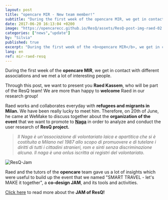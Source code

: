 ```yaml
---
layout: post
title: "opencare MIR - New team member!"
subtitle: "During the first week of the opencare MIR, we get in contact with different associations and we met a lot of interesting people."
date: 2017-06-20 16:13:04 +0200
image: "https://opencarecc.github.io/ResQ/assets/ResQ-post-img-raed-02.jpg"
categories: ["news","update"]
by: "Silvia"
published: true
excerpt: "During the first week of the <b>opencare MIR</b>, we get in contact with different associations and we met a lot of interesting people."
lang: en
ref: mir-raed-resq
---
```


During the first week of the <b>opencare MIR</b>, we get in contact with different associations and we met a lot of interesting people.

Through this post, we want to present you <b>Raed Kassem</b>, who will be part of the ResQ team! We are more than happy to <b>welcome</b> Raed in our research group!

Raed works and collaborates everyday with <b>refugees and migrants in Milan.</b> We have been really lucky to meet him.
Therefore, on 20th of June, he came at WeMake to discuss together about the <b>organization of the event</b> that we want to promote to <b>[Naga](http://www.naga.it/)</b> in order to analyze and conduct the user research of <b>ResQ project.</b>

<blockquote><i>Il Naga è un'associazione di volontariato laica e apartitica che si è costituita a Milano nel 1987 allo scopo di promuovere e di tutelare i diritti di tutti i cittadini stranieri, rom e sinti senza discriminazione alcuna. Il naga è una onlus iscritta ai registri del volontariato.</i></blockquote>

<img src="https://opencarecc.github.io/ResQ/assets/ResQ-post-img-jam.jpg" alt="ResQ-Jam">

Raed and the tutors of the <b>opencare</b> team gave us a lot of insights which were useful to build up the event that we named "SMART TRAVEL - let's MAKE it together", a <b>co-design JAM</b>, and its tools and activities.

[Click here](https://opencarecc.github.io/ResQ/blog/2017/06/22/resq-jam/) to read more about the <b>JAM of ResQ!</b>
